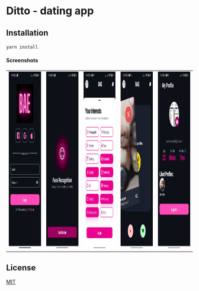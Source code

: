 # Ditto - dating app

## Installation
```bash
yarn install
```

#### Screenshots
<table>
  <tr>
    <td><img src="screenshots/1.jpg" width=480 height=480></td>
    <td><img src="screenshots/2.jpg" width=480 height=480></td>
    <td><img src="screenshots/3.jpg" width=480 height=480></td>
    <td><img src="screenshots/4.jpg" width=480 height=480></td>
    <td><img src="screenshots/5.jpg" width=480 height=480></td>
  </tr>
</table>

## License
[MIT](https://choosealicense.com/licenses/mit/)

